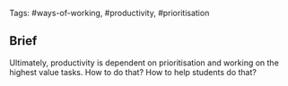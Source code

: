 Tags: #ways-of-working, #productivity, #prioritisation

## Brief

Ultimately, productivity is dependent on prioritisation and working on the highest value tasks.  How to do that?  How to help students do that?




